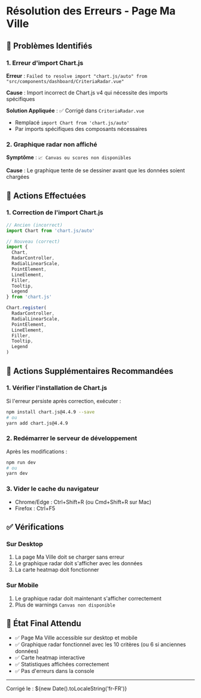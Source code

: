 # Résolution des Erreurs - Page Ma Ville

## 🐛 Problèmes Identifiés

### 1. Erreur d'import Chart.js
**Erreur** : `Failed to resolve import "chart.js/auto" from "src/components/dashboard/CriteriaRadar.vue"`

**Cause** : Import incorrect de Chart.js v4 qui nécessite des imports spécifiques

**Solution Appliquée** : ✅ Corrigé dans `CriteriaRadar.vue`
- Remplacé `import Chart from 'chart.js/auto'` 
- Par imports spécifiques des composants nécessaires

### 2. Graphique radar non affiché
**Symptôme** : `📈 Canvas ou scores non disponibles`

**Cause** : Le graphique tente de se dessiner avant que les données soient chargées

## 🔧 Actions Effectuées

### 1. Correction de l'import Chart.js
```javascript
// Ancien (incorrect)
import Chart from 'chart.js/auto'

// Nouveau (correct)
import {
  Chart,
  RadarController,
  RadialLinearScale,
  PointElement,
  LineElement,
  Filler,
  Tooltip,
  Legend
} from 'chart.js'

Chart.register(
  RadarController,
  RadialLinearScale,
  PointElement,
  LineElement,
  Filler,
  Tooltip,
  Legend
)
```

## 📝 Actions Supplémentaires Recommandées

### 1. Vérifier l'installation de Chart.js
Si l'erreur persiste après correction, exécuter :
```bash
npm install chart.js@4.4.9 --save
# ou
yarn add chart.js@4.4.9
```

### 2. Redémarrer le serveur de développement
Après les modifications :
```bash
npm run dev
# ou
yarn dev
```

### 3. Vider le cache du navigateur
- Chrome/Edge : Ctrl+Shift+R (ou Cmd+Shift+R sur Mac)
- Firefox : Ctrl+F5

## ✅ Vérifications

### Sur Desktop
1. La page Ma Ville doit se charger sans erreur
2. Le graphique radar doit s'afficher avec les données
3. La carte heatmap doit fonctionner

### Sur Mobile
1. Le graphique radar doit maintenant s'afficher correctement
2. Plus de warnings `Canvas non disponible`

## 🎯 État Final Attendu

- ✅ Page Ma Ville accessible sur desktop et mobile
- ✅ Graphique radar fonctionnel avec les 10 critères (ou 6 si anciennes données)
- ✅ Carte heatmap interactive
- ✅ Statistiques affichées correctement
- ✅ Pas d'erreurs dans la console

---
Corrigé le : ${new Date().toLocaleString('fr-FR')}
